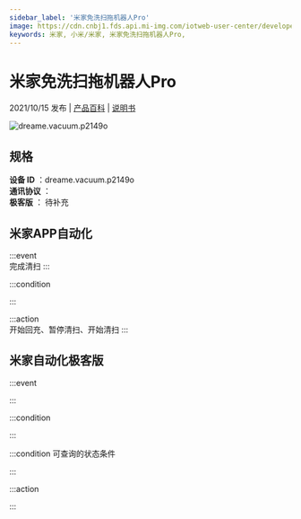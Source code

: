 ```yaml
---
sidebar_label: '米家免洗扫拖机器人Pro'
image: https://cdn.cnbj1.fds.api.mi-img.com/iotweb-user-center/developer_1679047957097k4lFH0TX.png?GalaxyAccessKeyId=AKVGLQWBOVIRQ3XLEW&Expires=9223372036854775807&Signature=IkK/qDoe/G+FS9FE2cCcYSJbBxM=
keywords: 米家, 小米/米家, 米家免洗扫拖机器人Pro, 
---
```

# 米家免洗扫拖机器人Pro

2021/10/15 发布 | [产品百科](https://home.mi.com/webapp/content/baike/product/index.html?model=dreame.vacuum.p2149o/) | [说明书](https://home.mi.com/views/introduction.html?model=dreame.vacuum.p2149o&region=cn)

![dreame.vacuum.p2149o](https://cdn.cnbj1.fds.api.mi-img.com/iotweb-user-center/developer_1679047957097k4lFH0TX.png?GalaxyAccessKeyId=AKVGLQWBOVIRQ3XLEW&Expires=9223372036854775807&Signature=IkK/qDoe/G+FS9FE2cCcYSJbBxM=)

## 规格  
> 
**设备 ID** ：dreame.vacuum.p2149o  
**通讯协议** ：  
**极客版**  ： 待补充 


## 米家APP自动化  

:::event  
完成清扫
:::

:::condition  

:::

:::action   
开始回充、暂停清扫、开始清扫
:::

## 米家自动化极客版  

:::event  

:::

:::condition  

:::

:::condition 可查询的状态条件  

:::

:::action  

:::

        
